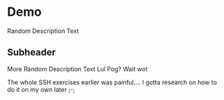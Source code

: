 # Demo

Random Description Text

## Subheader

More Random Description Text Lul Pog? Wait wot

The whole SSH exercises earlier was painful.... I gotta research on how to do it on my own later ;-;